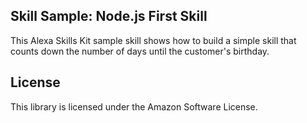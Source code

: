 ## Skill Sample: Node.js First Skill

This Alexa Skills Kit sample skill shows how to build a simple skill that counts down the number of days until the customer's birthday.

## License

This library is licensed under the Amazon Software License.

